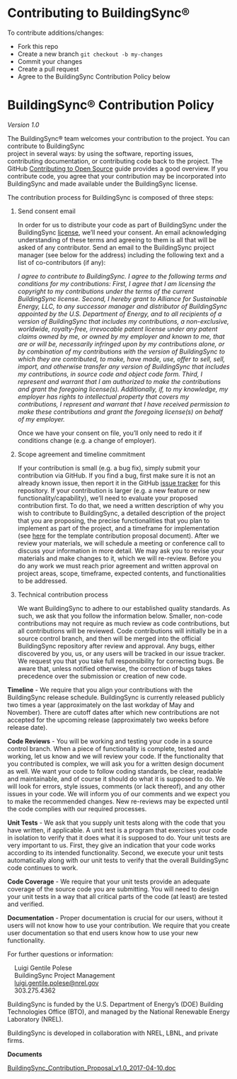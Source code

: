 # Contributing to BuildingSync®

To contribute additions/changes:

* Fork this repo
* Create a new branch `git checkout -b my-changes`
* Commit your changes
* Create a pull request
* Agree to the BuildingSync Contribution Policy below

# BuildingSync® Contribution Policy
*Version 1.0*


The BuildingSync® team welcomes your contribution to the project. You can contribute to BuildingSync  
project in several ways: by using the software, reporting issues, contributing documentation, or 
contributing code back to the project. The GitHub [Contributing to Open Source](https://opensource.guide/how-to-contribute/)
guide provides a good overview. If you contribute code, you agree that your contribution may be 
incorporated into BuildingSync and made available under the BuildingSync license.

The contribution process for BuildingSync is composed of three steps:

1.	Send consent email

    In order for us to distribute your code as part of BuildingSync under the BuildingSync 
[license](https://github.com/BuildingSync/python-package/blob/master/LICENSE.md), we’ll need 
your consent. An email acknowledging understanding of these terms and agreeing to them is
all that will be asked of any contributor. Send an email to the BuildingSync project manager (see 
below for the address) including the following text and a list of co-contributors (if any):
        
    *I agree to contribute to BuildingSync. I agree to the following terms and conditions for my 
contributions: First, I agree that I am licensing the copyright to my contributions under 
the terms of the current BuildingSync license. Second, I hereby grant to Alliance for Sustainable 
Energy, LLC, to any successor manager and distributor of BuildingSync appointed by the U.S. 
Department of Energy, and to all recipients of a version of BuildingSync that includes my 
contributions, a non-exclusive, worldwide, royalty-free, irrevocable patent license under 
any patent claims owned by me, or owned by my employer and known to me, that are or will be,
necessarily infringed upon by my contributions alone, or by combination of my contributions 
with the version of BuildingSync to which they are contributed, to make, have made, use, offer to 
sell, sell, import, and otherwise transfer any version of BuildingSync that includes my 
contributions, in source code and object code form. Third, I represent and warrant that I 
am authorized to make the contributions and grant the foregoing license(s). Additionally, 
if, to my knowledge, my employer has rights to intellectual property that covers my 
contributions, I represent and warrant that I have received permission to make these 
contributions and grant the foregoing license(s) on behalf of my employer.*
        
    Once we have your consent on file, you’ll only need to redo it if conditions change (e.g. a 
change of employer).


2.	Scope agreement and timeline commitment

    If your contribution is small (e.g. a bug fix), simply submit your contribution via GitHub. 
If you find a bug, first make sure it is not an already known issue, then report it in the GitHub 
[issue tracker](https://github.com/BuildingSync/python-package/issues) for this repository. If your 
contribution is larger (e.g. a new feature or new functionality/capability), we’ll need to evaluate 
your proposed contribution first. To do that, we need a written description of why you wish to 
contribute to BuildingSync, a detailed description of the project that you are proposing, the 
precise functionalities that you plan to implement as part of the project, and a timeframe for 
implementation (see [here][buildingsync-proposal] for the template contribution proposal document). After 
we review your materials, we will schedule a meeting or conference call to discuss your 
information in more detail. We may ask you to revise your materials and make changes to it, 
which we will re-review. Before you do any work we must reach prior agreement and written 
approval on project areas, scope, timeframe, expected contents, and functionalities to be 
addressed. 

3.	Technical contribution process

    We want BuildingSync to adhere to our established quality standards. As such, we ask that you follow 
the information below. Smaller, non-code contributions may not require as much review as code contributions, 
but all contributions will be reviewed. Code contributions will initially be in a source 
control branch, and then will be merged into the official BuildingSync repository after review and 
approval. Any bugs, either discovered by you, us, or any users will be tracked in our issue 
tracker. We request you that you take full responsibility for correcting bugs. Be aware 
that, unless notified otherwise, the correction of bugs takes precedence over the 
submission or creation of new code.
        
**Timeline** - We require that you align your contributions with the BuildingSync release schedule.
BuildingSync is currently released publicly two times a year (approximately on the last workday of
May and November). There are cutoff dates after which new contributions are not accepted for the 
upcoming release (approximately two weeks before release date).

**Code Reviews** - You will be working and testing your code in a source control branch. When a 
piece of functionality is complete, tested and working, let us know and we will review your code. 
If the functionality that you contributed is complex, we will ask you for a written design document 
as well. We want your code to follow coding standards, be clear, readable and maintainable, and of 
course it should do what it is supposed to do. We will look for errors, style issues, comments (or 
lack thereof), and any other issues in your code. We will inform you of our comments and we expect 
you to make the recommended changes. New re-reviews may be expected until the code complies with 
our required processes.

**Unit Tests** - We ask that you supply unit tests along with the code that you have written, if applicable. A 
unit test is a program that exercises your code in isolation to verify that it does what it is 
supposed to do. Your unit tests are very important to us. First, they give an indication that your 
code works according to its intended functionality. Second, we execute your unit tests 
automatically along with our unit tests to verify that the overall BuildingSync code continues to work.

**Code Coverage** - We require that your unit tests provide an adequate coverage of the source code 
you are submitting. You will need to design your unit tests in a way that all critical parts of 
the code (at least) are tested and verified.

**Documentation** - Proper documentation is crucial for our users, without it users will not know 
how to use your contribution. We require that you create user documentation so that end users know 
how to use your new functionality.

For further questions or information:

&nbsp;&nbsp;&nbsp;&nbsp;Luigi Gentile Polese<br/>
&nbsp;&nbsp;&nbsp;&nbsp;BuildingSync Project Management<br/>
&nbsp;&nbsp;&nbsp;&nbsp;luigi.gentile.polese@nrel.gov<br/>
&nbsp;&nbsp;&nbsp;&nbsp;303.275.4362<br/>
    
BuildingSync is funded by the U.S. Department of Energy’s (DOE) Building Technologies Office (BTO), and 
managed by the National Renewable Energy Laboratory (NREL).

BuildingSync is developed in collaboration with NREL, LBNL, and private firms.

**Documents**
 
[BuildingSync_Contribution_Proposal_v1.0_2017-04-10.doc][buildingsync-proposal]


[buildingsync-proposal]: https://github.com/BuildingSync/schema/raw/develop/.github/BuildingSync_Contribution_Proposal_v1.0_2017-04-10.doc